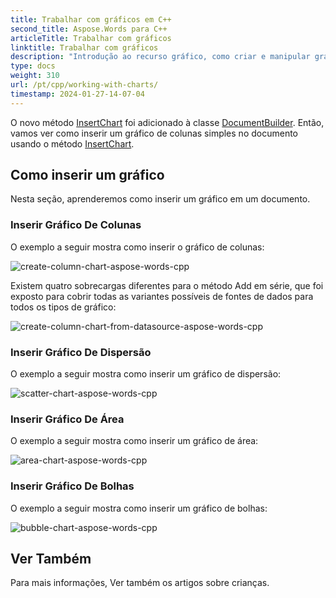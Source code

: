 ```yaml
---
title: Trabalhar com gráficos em C++
second_title: Aspose.Words para C++
articleTitle: Trabalhar com gráficos
linktitle: Trabalhar com gráficos
description: "Introdução ao recurso gráfico, como criar e manipular gráficos usando C++."
type: docs
weight: 310
url: /pt/cpp/working-with-charts/
timestamp: 2024-01-27-14-07-04
---
```


O novo método [InsertChart](https://reference.aspose.com/words/cpp/aspose.words/documentbuilder/insertchart/) foi adicionado à classe [DocumentBuilder](https://reference.aspose.com/words/cpp/aspose.words/documentbuilder/). Então, vamos ver como inserir um gráfico de colunas simples no documento usando o método [InsertChart](https://reference.aspose.com/words/cpp/aspose.words/documentbuilder/insertchart/).

## Como inserir um gráfico

Nesta seção, aprenderemos como inserir um gráfico em um documento.

### Inserir Gráfico De Colunas

O exemplo a seguir mostra como inserir o gráfico de colunas:

![create-column-chart-aspose-words-cpp](working-with-charts-1.png)

Existem quatro sobrecargas diferentes para o método Add em série, que foi exposto para cobrir todas as variantes possíveis de fontes de dados para todos os tipos de gráfico:

![create-column-chart-from-datasource-aspose-words-cpp](working-with-charts-2.png)

### Inserir Gráfico De Dispersão

O exemplo a seguir mostra como inserir um gráfico de dispersão:

![scatter-chart-aspose-words-cpp](working-with-charts-3.png)

### Inserir Gráfico De Área

O exemplo a seguir mostra como inserir um gráfico de área:

![area-chart-aspose-words-cpp](working-with-charts-4.png)

### Inserir Gráfico De Bolhas

O exemplo a seguir mostra como inserir um gráfico de bolhas:

![bubble-chart-aspose-words-cpp](working-with-charts-5.png)

## Ver Também

Para mais informações, Ver também os artigos sobre crianças.
